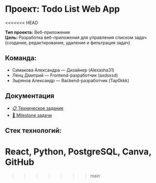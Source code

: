 # Проект: Todo List Web App
<<<<<<< HEAD

**Тип проекта:** Веб-приложение  
**Цель:** Разработка веб-приложения для управления списком задач (создание, редактирование, удаление и фильтрация задач)

## Команда:
- Симакова Александра — Дизайнер (Alexasha31)
- Ленц Дмитрий — Frontend-разработчик (axdsxsd)
- Зырянов Александр — Backend-разработчик (Tap0kkk)

## Документация

- [📋 Техническое задание](./Техническое%20задание.md)
- [🚀 Milestone задачи](./Milestone.md)

## Стек технологий:
React, Python, PostgreSQL, Canva, GitHub
=======
>>>>>>> main
